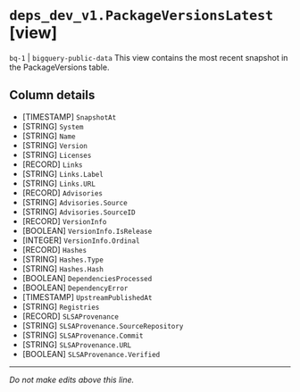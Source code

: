 # `deps_dev_v1.PackageVersionsLatest` [view]
`bq-1` | `bigquery-public-data`
This view contains the most recent snapshot in the PackageVersions table.

## Column details
* [TIMESTAMP] `SnapshotAt`
* [STRING]    `System`
* [STRING]    `Name`
* [STRING]    `Version`
* [STRING]    `Licenses`
* [RECORD]    `Links`
* [STRING]    `Links.Label`
* [STRING]    `Links.URL`
* [RECORD]    `Advisories`
* [STRING]    `Advisories.Source`
* [STRING]    `Advisories.SourceID`
* [RECORD]    `VersionInfo`
* [BOOLEAN]   `VersionInfo.IsRelease`
* [INTEGER]   `VersionInfo.Ordinal`
* [RECORD]    `Hashes`
* [STRING]    `Hashes.Type`
* [STRING]    `Hashes.Hash`
* [BOOLEAN]   `DependenciesProcessed`
* [BOOLEAN]   `DependencyError`
* [TIMESTAMP] `UpstreamPublishedAt`
* [STRING]    `Registries`
* [RECORD]    `SLSAProvenance`
* [STRING]    `SLSAProvenance.SourceRepository`
* [STRING]    `SLSAProvenance.Commit`
* [STRING]    `SLSAProvenance.URL`
* [BOOLEAN]   `SLSAProvenance.Verified`

-------------------------------------------------------------------------------
*Do not make edits above this line.*
